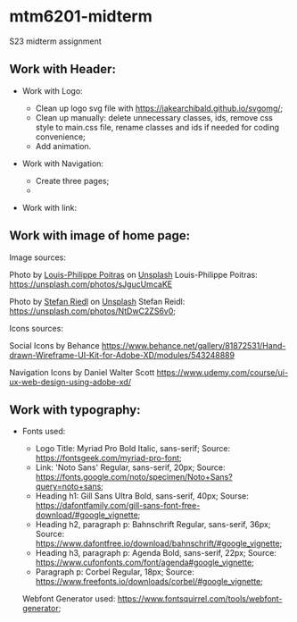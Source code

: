 # mtm6201-midterm
S23 midterm assignment

## Work with Header:

- Work with Logo:
    - Clean up logo svg file with https://jakearchibald.github.io/svgomg/;
    - Clean up manually: delete unnecessary classes, ids, remove css style to main.css file, rename classes and ids if needed for coding convenience;
    - Add animation.

- Work with Navigation:
    - Create three pages;
    -

- Work with link:

## Work with image of home page:

Image sources:

Photo by <a href="https://unsplash.com/fr/@lppoitras?utm_source=unsplash&utm_medium=referral&utm_content=creditCopyText">Louis-Philippe Poitras</a> on <a href="https://unsplash.com/photos/sJgucUmcaKE?utm_source=unsplash&utm_medium=referral&utm_content=creditCopyText">Unsplash</a>
Louis-Philippe Poitras: https://unsplash.com/photos/sJgucUmcaKE

Photo by <a href="https://unsplash.com/@steve_volt?utm_source=unsplash&utm_medium=referral&utm_content=creditCopyText">Stefan Riedl</a> on <a href="https://unsplash.com/photos/NtDwC2ZS6v0?utm_source=unsplash&utm_medium=referral&utm_content=creditCopyText">Unsplash</a>
  Stefan Reidl: https://unsplash.com/photos/NtDwC2ZS6v0;

Icons sources:

Social Icons by Behance https://www.behance.net/gallery/81872531/Hand-drawn-Wireframe-UI-Kit-for-Adobe-XD/modules/543248889

Navigation Icons by Daniel Walter Scott https://www.udemy.com/course/ui-ux-web-design-using-adobe-xd/


## Work with typography:

- Fonts used:

  - Logo Title: Myriad Pro Bold Italic, sans-serif;
           Source: https://fontsgeek.com/myriad-pro-font; 
  - Link: 'Noto Sans' Regular, sans-serif, 20px;
           Source: https://fonts.google.com/noto/specimen/Noto+Sans?query=noto+sans;
  - Heading h1:  Gill Sans Ultra Bold, sans-serif, 40px;
           Sourse: https://dafontfamily.com/gill-sans-font-free-download/#google_vignette;        
  - Heading h2, paragraph p:  Bahnschrift Regular, sans-serif, 36px;
           Source: https://www.dafontfree.io/download/bahnschrift/#google_vignette; 
  - Heading h3, paragraph p:   Agenda Bold, sans-serif, 22px;
           Source: https://www.cufonfonts.com/font/agenda#google_vignette;
  - Paragraph p: Corbel Regular, 18px;
           Source: https://www.freefonts.io/downloads/corbel/#google_vignette; 

  Webfont Generator used:  https://www.fontsquirrel.com/tools/webfont-generator;           

 





  


